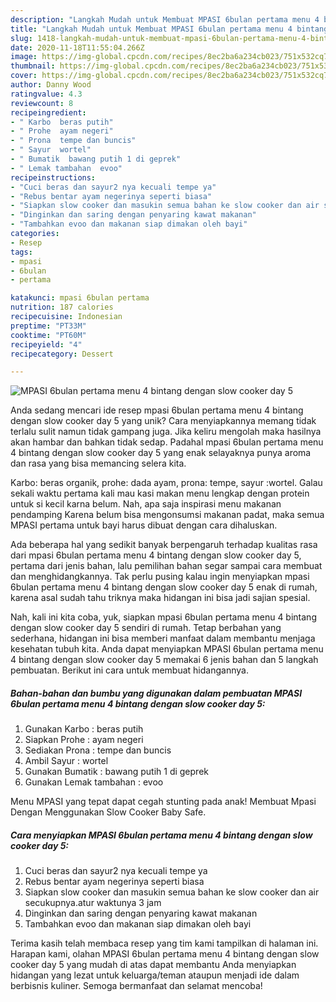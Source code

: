 ```yaml
---
description: "Langkah Mudah untuk Membuat MPASI 6bulan pertama menu 4 bintang dengan slow cooker day 5 Anti Gagal"
title: "Langkah Mudah untuk Membuat MPASI 6bulan pertama menu 4 bintang dengan slow cooker day 5 Anti Gagal"
slug: 1418-langkah-mudah-untuk-membuat-mpasi-6bulan-pertama-menu-4-bintang-dengan-slow-cooker-day-5-anti-gagal
date: 2020-11-18T11:55:04.266Z
image: https://img-global.cpcdn.com/recipes/8ec2ba6a234cb023/751x532cq70/mpasi-6bulan-pertama-menu-4-bintang-dengan-slow-cooker-day-5-foto-resep-utama.jpg
thumbnail: https://img-global.cpcdn.com/recipes/8ec2ba6a234cb023/751x532cq70/mpasi-6bulan-pertama-menu-4-bintang-dengan-slow-cooker-day-5-foto-resep-utama.jpg
cover: https://img-global.cpcdn.com/recipes/8ec2ba6a234cb023/751x532cq70/mpasi-6bulan-pertama-menu-4-bintang-dengan-slow-cooker-day-5-foto-resep-utama.jpg
author: Danny Wood
ratingvalue: 4.3
reviewcount: 8
recipeingredient:
- " Karbo  beras putih"
- " Prohe  ayam negeri"
- " Prona  tempe dan buncis"
- " Sayur  wortel"
- " Bumatik  bawang putih 1 di geprek"
- " Lemak tambahan  evoo"
recipeinstructions:
- "Cuci beras dan sayur2 nya kecuali tempe ya"
- "Rebus bentar ayam negerinya seperti biasa"
- "Siapkan slow cooker dan masukin semua bahan ke slow cooker dan air secukupnya.atur waktunya 3 jam"
- "Dinginkan dan saring dengan penyaring kawat makanan"
- "Tambahkan evoo dan makanan siap dimakan oleh bayi"
categories:
- Resep
tags:
- mpasi
- 6bulan
- pertama

katakunci: mpasi 6bulan pertama 
nutrition: 187 calories
recipecuisine: Indonesian
preptime: "PT33M"
cooktime: "PT60M"
recipeyield: "4"
recipecategory: Dessert

---
```



![MPASI 6bulan pertama menu 4 bintang dengan slow cooker day 5](https://img-global.cpcdn.com/recipes/8ec2ba6a234cb023/751x532cq70/mpasi-6bulan-pertama-menu-4-bintang-dengan-slow-cooker-day-5-foto-resep-utama.jpg)

Anda sedang mencari ide resep mpasi 6bulan pertama menu 4 bintang dengan slow cooker day 5 yang unik? Cara menyiapkannya memang tidak terlalu sulit namun tidak gampang juga. Jika keliru mengolah maka hasilnya akan hambar dan bahkan tidak sedap. Padahal mpasi 6bulan pertama menu 4 bintang dengan slow cooker day 5 yang enak selayaknya punya aroma dan rasa yang bisa memancing selera kita.

Karbo: beras organik, prohe: dada ayam, prona: tempe, sayur :wortel. Galau sekali waktu pertama kali mau kasi makan menu lengkap dengan protein untuk si kecil karna belum. Nah, apa saja inspirasi menu makanan pendamping Karena belum bisa mengonsumsi makanan padat, maka semua MPASI pertama untuk bayi harus dibuat dengan cara dihaluskan.

Ada beberapa hal yang sedikit banyak berpengaruh terhadap kualitas rasa dari mpasi 6bulan pertama menu 4 bintang dengan slow cooker day 5, pertama dari jenis bahan, lalu pemilihan bahan segar sampai cara membuat dan menghidangkannya. Tak perlu pusing kalau ingin menyiapkan mpasi 6bulan pertama menu 4 bintang dengan slow cooker day 5 enak di rumah, karena asal sudah tahu triknya maka hidangan ini bisa jadi sajian spesial.


Nah, kali ini kita coba, yuk, siapkan mpasi 6bulan pertama menu 4 bintang dengan slow cooker day 5 sendiri di rumah. Tetap berbahan yang sederhana, hidangan ini bisa memberi manfaat dalam membantu menjaga kesehatan tubuh kita. Anda dapat menyiapkan MPASI 6bulan pertama menu 4 bintang dengan slow cooker day 5 memakai 6 jenis bahan dan 5 langkah pembuatan. Berikut ini cara untuk membuat hidangannya.

<!--inarticleads1-->

##### Bahan-bahan dan bumbu yang digunakan dalam pembuatan MPASI 6bulan pertama menu 4 bintang dengan slow cooker day 5:

1. Gunakan  Karbo : beras putih
1. Siapkan  Prohe : ayam negeri
1. Sediakan  Prona : tempe dan buncis
1. Ambil  Sayur : wortel
1. Gunakan  Bumatik : bawang putih 1 di geprek
1. Gunakan  Lemak tambahan : evoo


Menu MPASI yang tepat dapat cegah stunting pada anak! Membuat Mpasi Dengan Menggunakan Slow Cooker Baby Safe. 

<!--inarticleads2-->

##### Cara menyiapkan MPASI 6bulan pertama menu 4 bintang dengan slow cooker day 5:

1. Cuci beras dan sayur2 nya kecuali tempe ya
1. Rebus bentar ayam negerinya seperti biasa
1. Siapkan slow cooker dan masukin semua bahan ke slow cooker dan air secukupnya.atur waktunya 3 jam
1. Dinginkan dan saring dengan penyaring kawat makanan
1. Tambahkan evoo dan makanan siap dimakan oleh bayi




Terima kasih telah membaca resep yang tim kami tampilkan di halaman ini. Harapan kami, olahan MPASI 6bulan pertama menu 4 bintang dengan slow cooker day 5 yang mudah di atas dapat membantu Anda menyiapkan hidangan yang lezat untuk keluarga/teman ataupun menjadi ide dalam berbisnis kuliner. Semoga bermanfaat dan selamat mencoba!
